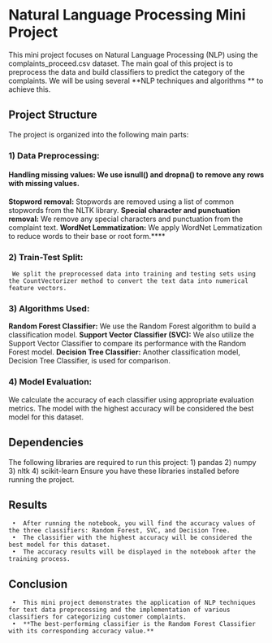 # **Natural Language Processing Mini Project**

This mini project focuses on Natural Language Processing (NLP) using the complaints_proceed.csv dataset. The main goal of this project is to preprocess the data and build classifiers to predict the category of the complaints. We will be using several **NLP techniques and algorithms **  to achieve this.

## Project Structure

The project is organized into the following main parts:

### 1) Data Preprocessing:

#### Handling missing values: We use isnull() and dropna() to remove any rows with missing values.
**Stopword removal:** Stopwords are removed using a list of common stopwords from the NLTK library.
**Special character and punctuation removal:** We remove any special characters and punctuation from the complaint text.
**WordNet Lemmatization:** We apply WordNet Lemmatization to reduce words to their base or root form.****

### 2) Train-Test Split:

     We split the preprocessed data into training and testing sets using the CountVectorizer method to convert the text data into numerical feature vectors.

### 3) Algorithms Used:

**Random Forest Classifier:** We use the Random Forest algorithm to build a classification model.
**Support Vector Classifier (SVC):** We also utilize the Support Vector Classifier to compare its performance with the Random Forest model.
**Decision Tree Classifier:** Another classification model, Decision Tree Classifier, is used for comparison.

### 4) Model Evaluation:

We calculate the accuracy of each classifier using appropriate evaluation metrics.
The model with the highest accuracy will be considered the best model for this dataset.

## Dependencies

The following libraries are required to run this project:
      1) pandas
      2) numpy
      3) nltk
      4) scikit-learn
Ensure you have these libraries installed before running the project.

## Results
     
     •  After running the notebook, you will find the accuracy values of the three classifiers: Random Forest, SVC, and Decision Tree. 
     •  The classifier with the highest accuracy will be considered the best model for this dataset. 
     •  The accuracy results will be displayed in the notebook after the training process.

## Conclusion

     •  This mini project demonstrates the application of NLP techniques for text data preprocessing and the implementation of various classifiers for categorizing customer complaints. 
     •  **The best-performing classifier is the Random Forest Classifier with its corresponding accuracy value.**
